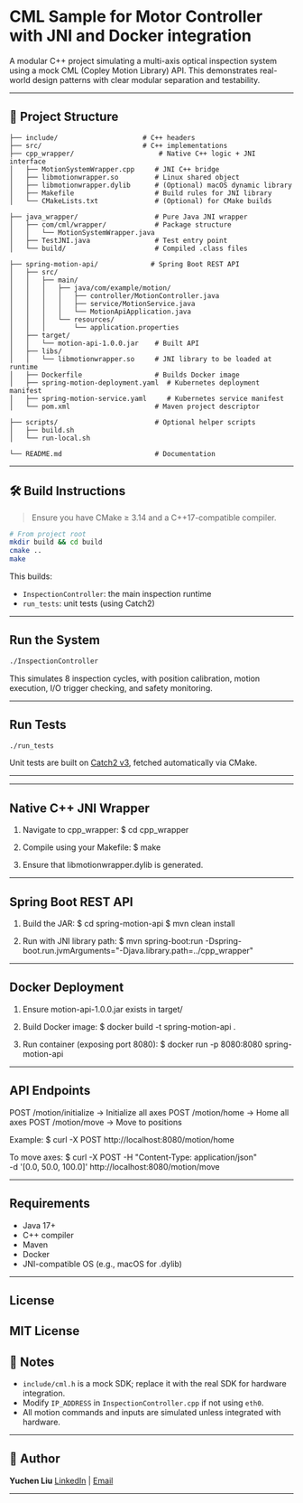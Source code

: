 # CML Sample for Motor Controller with JNI and Docker integration

A modular C++ project simulating a multi-axis optical inspection system using a mock CML (Copley Motion Library) API. This demonstrates real-world design patterns with clear modular separation and testability.

---

## 📁 Project Structure

```
├── include/                     # C++ headers
├── src/                         # C++ implementations
├── cpp_wrapper/                     # Native C++ logic + JNI interface
│   ├── MotionSystemWrapper.cpp     # JNI C++ bridge
│   ├── libmotionwrapper.so         # Linux shared object
│   ├── libmotionwrapper.dylib      # (Optional) macOS dynamic library
│   ├── Makefile                    # Build rules for JNI library
│   └── CMakeLists.txt              # (Optional) for CMake builds

├── java_wrapper/                   # Pure Java JNI wrapper
│   ├── com/cml/wrapper/            # Package structure
│   │   └── MotionSystemWrapper.java
│   ├── TestJNI.java                # Test entry point
│   └── build/                      # Compiled .class files

├── spring-motion-api/             # Spring Boot REST API
│   ├── src/
│   │   ├── main/
│   │   │   ├── java/com/example/motion/
│   │   │   │   ├── controller/MotionController.java
│   │   │   │   ├── service/MotionService.java
│   │   │   │   └── MotionApiApplication.java
│   │   │   └── resources/
│   │   │       └── application.properties
│   ├── target/
│   │   └── motion-api-1.0.0.jar    # Built API
│   ├── libs/
│   │   └── libmotionwrapper.so     # JNI library to be loaded at runtime
│   ├── Dockerfile                  # Builds Docker image
│   ├── spring-motion-deployment.yaml  # Kubernetes deployment manifest
│   ├── spring-motion-service.yaml     # Kubernetes service manifest
│   └── pom.xml                     # Maven project descriptor

├── scripts/                        # Optional helper scripts
│   ├── build.sh
│   └── run-local.sh

└── README.md                       # Documentation

```

---

## 🛠️ Build Instructions

> Ensure you have CMake ≥ 3.14 and a C++17-compatible compiler.

```bash
# From project root
mkdir build && cd build
cmake ..
make
```

This builds:
- `InspectionController`: the main inspection runtime
- `run_tests`: unit tests (using Catch2)

---

##  Run the System

```bash
./InspectionController
```

This simulates 8 inspection cycles, with position calibration, motion execution, I/O trigger checking, and safety monitoring.

---

##  Run Tests

```bash
./run_tests
```

Unit tests are built on [Catch2 v3](https://github.com/catchorg/Catch2), fetched automatically via CMake.

---


-------------------------------
Native C++ JNI Wrapper
-------------------------------
1. Navigate to cpp_wrapper:
   $ cd cpp_wrapper

2. Compile using your Makefile:
   $ make

3. Ensure that libmotionwrapper.dylib is generated.

-------------------------------
Spring Boot REST API
-------------------------------
1. Build the JAR:
   $ cd spring-motion-api
   $ mvn clean install

2. Run with JNI library path:
   $ mvn spring-boot:run -Dspring-boot.run.jvmArguments="-Djava.library.path=../cpp_wrapper"

-------------------------------
Docker Deployment
-------------------------------
1. Ensure motion-api-1.0.0.jar exists in target/

2. Build Docker image:
   $ docker build -t spring-motion-api .

3. Run container (exposing port 8080):
   $ docker run -p 8080:8080 spring-motion-api

-------------------------------
API Endpoints
-------------------------------
POST /motion/initialize     -> Initialize all axes
POST /motion/home           -> Home all axes
POST /motion/move           -> Move to positions

Example:
   $ curl -X POST http://localhost:8080/motion/home

To move axes:
   $ curl -X POST -H "Content-Type: application/json" \
     -d '[0.0, 50.0, 100.0]' http://localhost:8080/motion/move

-------------------------------
Requirements
-------------------------------
- Java 17+
- C++ compiler
- Maven
- Docker
- JNI-compatible OS (e.g., macOS for .dylib)

-------------------------------
License
-------------------------------
MIT License
---

## 🔧 Notes

- `include/cml.h` is a mock SDK; replace it with the real SDK for hardware integration.
- Modify `IP_ADDRESS` in `InspectionController.cpp` if not using `eth0`.
- All motion commands and inputs are simulated unless integrated with hardware.

---

## 👤 Author

**Yuchen Liu**
[LinkedIn](https://www.linkedin.com/in/ycnliu/) | [Email](mailto:ycnliu@ucdavis.edu)

---
```

